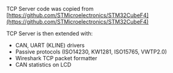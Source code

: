 TCP Server code was copied from [https://github.com/STMicroelectronics/STM32CubeF4](https://github.com/STMicroelectronics/STM32CubeF4)

TCP Server is then extended with:
 * CAN, UART (KLINE) drivers
 * Passive protocols (ISO14230, KW1281, ISO15765, VWTP2.0)
 * Wireshark TCP packet formatter
 * CAN statistics on LCD
